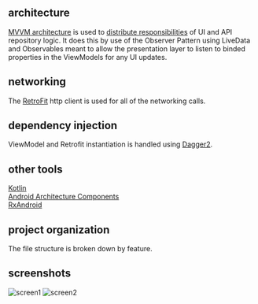## architecture
[MVVM architecture](https://developer.android.com/jetpack/docs/guide) is used to [distribute responsibilities](https://en.wikipedia.org/wiki/Separation_of_concerns) of UI and API repository logic. It does this by use of the Observer Pattern using LiveData and Observables meant to allow the presentation layer to listen to binded properties in the ViewModels for any UI updates.

## networking
The [RetroFit](https://square.github.io/retrofit/) http client is used for all of the networking calls.

## dependency injection
ViewModel and Retrofit instantiation is handled using [Dagger2](https://github.com/google/dagger). 

## other tools
[Kotlin](https://kotlinlang.org/docs/reference/android-overview.html)  
[Android Architecture Components](https://developer.android.com/topic/libraries/architecture)  
[RxAndroid](https://github.com/ReactiveX/RxAndroid)

## project organization
The file structure is broken down by feature.

## screenshots
![screen1](https://i.ibb.co/tHNdc94/Screenshot-20190620-002604.png "screenshot")
![screen2](https://i.ibb.co/mR4Vkrv/Screenshot-20190620-002625.png  "screenshot")